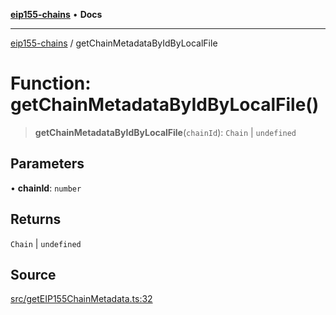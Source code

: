 [**eip155-chains**](../README.md) • **Docs**

***

[eip155-chains](../globals.md) / getChainMetadataByIdByLocalFile

# Function: getChainMetadataByIdByLocalFile()

> **getChainMetadataByIdByLocalFile**(`chainId`): `Chain` \| `undefined`

## Parameters

• **chainId**: `number`

## Returns

`Chain` \| `undefined`

## Source

[src/getEIP155ChainMetadata.ts:32](https://github.com/ivanzzeth/eip155-chains/blob/885c950cdb1e7424d52ef7df29c0bc9c129fc0c3/src/getEIP155ChainMetadata.ts#L32)
